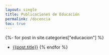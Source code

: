 ```yaml
---
layout: single
title: Publicaciones de Educación
permalink: /docencia
toc: true
---
```

 

  {%- for post in site.categories["educacion"]  %}
  *  [{{post.title}}]({{post.url}})
  {% endfor 
  %}  




